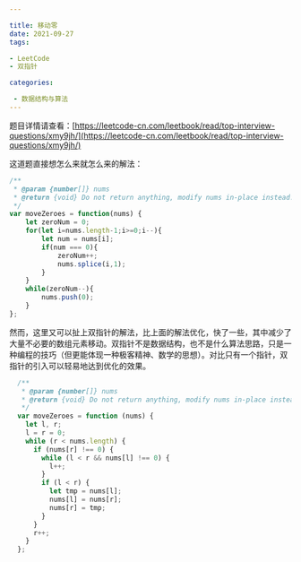 ```yaml
---

title: 移动零
date: 2021-09-27
tags:

- LeetCode
- 双指针

categories:

 - 数据结构与算法
---
```


题目详情请查看：[https://leetcode-cn.com/leetbook/read/top-interview-questions/xmy9jh/](https://leetcode-cn.com/leetbook/read/top-interview-questions/xmy9jh/)

这道题直接想怎么来就怎么来的解法：

```js
/**
 * @param {number[]} nums
 * @return {void} Do not return anything, modify nums in-place instead.
 */
var moveZeroes = function(nums) {
    let zeroNum = 0;
    for(let i=nums.length-1;i>=0;i--){
        let num = nums[i];
        if(num === 0){
            zeroNum++;
            nums.splice(i,1);
        }
    }
    while(zeroNum--){
        nums.push(0);
    }
};
```

然而，这里又可以扯上双指针的解法，比上面的解法优化，快了一些，其中减少了大量不必要的数组元素移动。双指针不是数据结构，也不是什么算法思路，只是一种编程的技巧（但更能体现一种极客精神、数学的思想）。对比只有一个指针，双指针的引入可以轻易地达到优化的效果。

```js
  /**
   * @param {number[]} nums
   * @return {void} Do not return anything, modify nums in-place instead.
   */
  var moveZeroes = function (nums) {
    let l, r;
    l = r = 0;
    while (r < nums.length) {
      if (nums[r] !== 0) {
        while (l < r && nums[l] !== 0) {
          l++;
        }
        if (l < r) {
          let tmp = nums[l];
          nums[l] = nums[r];
          nums[r] = tmp;
        }
      }
      r++;
    }
  };
```

